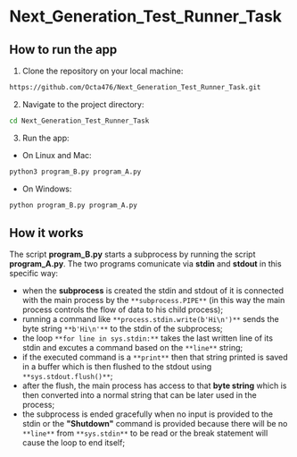 # Next_Generation_Test_Runner_Task

## How to run the app

1. Clone the repository on your local machine:

```bash
https://github.com/Octa476/Next_Generation_Test_Runner_Task.git
```
2. Navigate to the project directory:
```bash
cd Next_Generation_Test_Runner_Task
```

3. Run the app:

- On Linux and Mac:
```bash
python3 program_B.py program_A.py
```

- On Windows:
```bash
python program_B.py program_A.py
```

## How it works

The script **program_B.py** starts a subprocess by running the script **program_A.py**. The two programs comunicate via
**stdin** and **stdout** in this specific way:
* when the **subprocess** is created the stdin and stdout of it is connected with the main process by the `**subprocess.PIPE**`
(in this way the main process controls the flow of data to his child process);
* running a command like `**process.stdin.write(b'Hi\n')**` sends the byte string `**b'Hi\n'**` to the stdin of the subprocess;
* the loop `**for line in sys.stdin:**` takes the last written line of its stdin and excutes a command based on the
`**line**` string;
* if the executed command is a `**print**` then that string printed is saved in a buffer which is then flushed to the stdout
using `**sys.stdout.flush()**`;
* after the flush, the main process has access to that **byte string** which is then converted into a normal string that can be
later used in the process;
* the subprocess is ended gracefully when no input is provided to the stdin or the **"Shutdown"** command is provided because there
will be no `**line**` from `**sys.stdin**` to be read or the break statement will cause the loop to end itself;   






